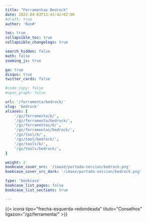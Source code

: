 ```yaml
---
title: "Ferramentas Bedrock"
date: 2022-04-03T13:43:42+02:00
#draft: true
author: 'Ran#'

toc: true
collapsible_toc: true
collapsible_changelogs: true

search_hidden: false
math: false
zooming_js: true

ga: true
disqus: true
twitter_cards: false

#code_copy: false
#open_graph: false

url: '/ferramenta/bedrock/'
slug: 'bedrock'
aliases: [
    '/gz/ferramenta/b/',
    '/gz/ferramenta/bedrock/',
    '/gz/ferramentas/b/',
    '/gz/ferramentas/bedrock/',
    '/gz/tool/b/',
    '/gz/tool/bedrock/',
    '/gz/tools/b/',
    '/gz/tools/bedrock/',
]

weight: 2
bookcase_cover_src: '/imaxe/portada-seccion/bedrock.png'
bookcase_cover_src_dark: '/imaxe/portada-seccion/bedrock.png'

type: 'bookcase'
bookcase_list_pages: false
bookcase_list_sections: true

---
```


{{< icona tipo="frecha-esquerda-redondeada" titulo="Conselhos" ligazon="/gz/ferramenta/" >}}
